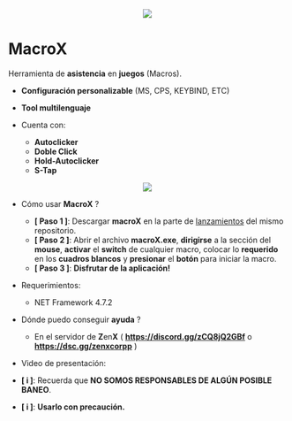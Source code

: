 <div align="center">
  <img  src="https://i.ibb.co/FHsjtgq/Screenshot-2024-10-26-184217.png">
</div>

# MacroX
Herramienta de **asistencia** en **juegos** (Macros).

- **Configuración personalizable** (MS, CPS, KEYBIND, ETC)
- **Tool multilenguaje**

- Cuenta con:
  - **Autoclicker**
  - **Doble Click**
  - **Hold-Autoclicker**
  - **S-Tap**

<div align="center">
  <img  src="https://i.ibb.co/kMBwT17/Screenshot-2024-10-26-184242.png">
</div>

- Cómo usar **MacroX** ?
  - **[ Paso 1 ]**: Descargar **macroX** en la parte de [lanzamientos](https://github.com/brzzll/macroX/releases/tag/Download) del mismo repositorio.
  - **[ Paso 2 ]**: Abrir el archivo **macroX.exe**, **dirigirse** a la sección del **mouse**, **activar** el **switch** de cualquier macro, colocar lo **requerido** en los **cuadros blancos** y **presionar** el **botón** para iniciar la macro.
  - **[ Paso 3 ]**: **Disfrutar de la aplicación!**

- Requerimientos:
  - NET Framework 4.7.2

- Dónde puedo conseguir **ayuda** ?
  - En el servidor de **Z**en**X** ( **https://discord.gg/zCQ8jQ2GBf** o **https://dsc.gg/zenxcorpp** )

- Video de presentación: 
- **[ i ]**: Recuerda que **NO SOMOS RESPONSABLES DE ALGÚN POSIBLE BANEO**.
- **[ i ]**: **Usarlo con precaución.**
